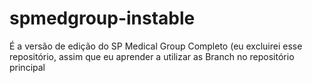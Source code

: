# spmedgroup-instable
É a versão de edição do SP Medical Group Completo (eu excluirei esse repositório, assim que eu aprender a utilizar as Branch no repositório principal
